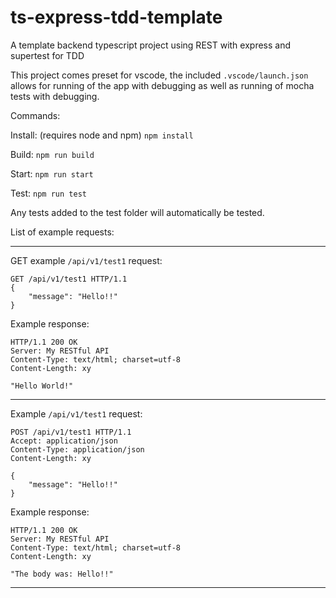 # ts-express-tdd-template
A template backend typescript project using REST with express and supertest for TDD

This project comes preset for vscode, the included ```.vscode/launch.json``` allows for running of the app with debugging as well as running of mocha tests with debugging. 

Commands:

Install: (requires node and npm)
``` npm install ```

Build: 
``` npm run build ```

Start:
``` npm run start ```

Test:
``` npm run test ```

Any tests added to the test folder will automatically be tested. 

List of example requests:


---
GET example ```/api/v1/test1``` request:
```
GET /api/v1/test1 HTTP/1.1
{
    "message": "Hello!!"
}
```

Example response:
```
HTTP/1.1 200 OK
Server: My RESTful API
Content-Type: text/html; charset=utf-8
Content-Length: xy

"Hello World!" 
```

---
Example ```/api/v1/test1``` request:
```
POST /api/v1/test1 HTTP/1.1
Accept: application/json
Content-Type: application/json
Content-Length: xy

{
    "message": "Hello!!"
}
```
Example response:
```
HTTP/1.1 200 OK
Server: My RESTful API
Content-Type: text/html; charset=utf-8
Content-Length: xy

"The body was: Hello!!" 

```
---
